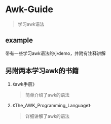 # Awk-Guide
> 学习awk语法

## example

带有一些学习awk语法的小demo，并附有注释讲解

## 另附两本学习awk的书籍

1. 《awk手册》

   > 简单介绍了awk的语法

2. 《The_AWK_Programming_Language》

   > 详细讲解了awk的语法
